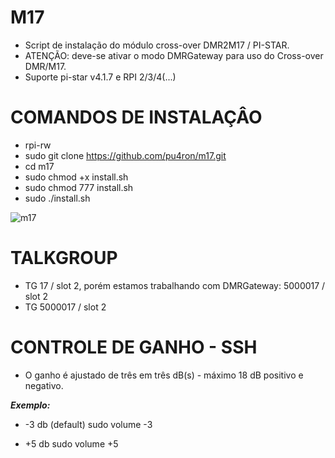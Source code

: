 # M17

* Script de instalação do módulo cross-over DMR2M17 / PI-STAR.
* ATENÇÃO: deve-se ativar o modo DMRGateway para uso do Cross-over DMR/M17.
* Suporte pi-star v4.1.7 e RPI 2/3/4(...)

# COMANDOS DE INSTALAÇÂO

* rpi-rw
* sudo git clone https://github.com/pu4ron/m17.git
* cd m17
* sudo chmod +x install.sh
* sudo chmod 777 install.sh
* sudo ./install.sh
  
![m17](https://github.com/pu4ron/m17/assets/40077152/6d639365-8b4e-47a6-8b6d-4afbd051dc92)

# TALKGROUP

* TG 17 / slot 2, porém estamos trabalhando com DMRGateway: 5000017 / slot 2
* TG 5000017 / slot 2

# CONTROLE DE GANHO - SSH
* O ganho é ajustado de três em três dB(s) - máximo 18 dB positivo e negativo.

***Exemplo:***

* -3 db (default)
sudo volume -3
 
* +5 db
sudo volume +5
